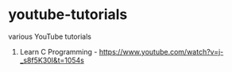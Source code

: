 # youtube-tutorials
various YouTube tutorials

1. Learn C Programming - https://www.youtube.com/watch?v=j-_s8f5K30I&t=1054s
